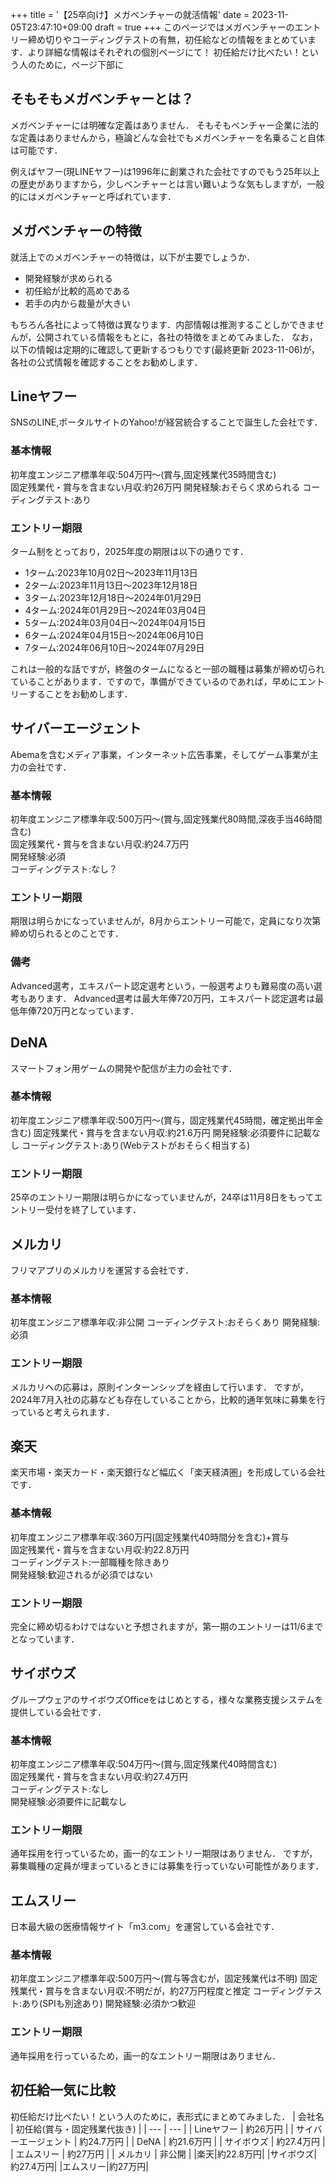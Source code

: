 +++
title = '【25卒向け】メガベンチャーの就活情報'
date = 2023-11-05T23:47:10+09:00
draft = true
+++
このページではメガベンチャーのエントリー締め切りやコーディングテストの有無，初任給などの情報をまとめています．より詳細な情報はそれぞれの個別ページにて！
初任給だけ比べたい！という人のために，ページ下部に
## そもそもメガベンチャーとは？
メガベンチャーには明確な定義はありません．
そもそもベンチャー企業に法的な定義はありませんから，極論どんな会社でもメガベンチャーを名乗ること自体は可能です．

例えばヤフー(現LINEヤフー)は1996年に創業された会社ですのでもう25年以上の歴史がありますから，少しベンチャーとは言い難いような気もしますが，一般的にはメガベンチャーと呼ばれています．

## メガベンチャーの特徴
就活上でのメガベンチャーの特徴は，以下が主要でしょうか．
- 開発経験が求められる
- 初任給が比較的高めである
- 若手の内から裁量が大きい

もちろん各社によって特徴は異なります．内部情報は推測することしかできませんが，公開されている情報をもとに，各社の特徴をまとめてみました．
なお，以下の情報は定期的に確認して更新するつもりです(最終更新 2023-11-06)が，各社の公式情報を確認することをお勧めします．
## Lineヤフー
SNSのLINE,ポータルサイトのYahoo!が経営統合することで誕生した会社です．
### 基本情報
初年度エンジニア標準年収:504万円～(賞与,固定残業代35時間含む)  
固定残業代・賞与を含まない月収:約26万円
開発経験:おそらく求められる
コーディングテスト:あり

### エントリー期限
ターム制をとっており，2025年度の期限は以下の通りです．
- 1ターム:2023年10月02日～2023年11月13日
- 2ターム:2023年11月13日～2023年12月18日
- 3ターム:2023年12月18日～2024年01月29日
- 4ターム:2024年01月29日～2024年03月04日
- 5ターム:2024年03月04日～2024年04月15日
- 6ターム:2024年04月15日～2024年06月10日
- 7ターム:2024年06月10日～2024年07月29日  

これは一般的な話ですが，終盤のタームになると一部の職種は募集が締め切られていることがあります．ですので，準備ができているのであれば，早めにエントリーすることをお勧めします．

## サイバーエージェント
Abemaを含むメディア事業，インターネット広告事業，そしてゲーム事業が主力の会社です．
### 基本情報
初年度エンジニア標準年収:500万円～(賞与,固定残業代80時間,深夜手当46時間含む)  
固定残業代・賞与を含まない月収:約24.7万円  
開発経験:必須  
コーディングテスト:なし？

### エントリー期限
期限は明らかになっていませんが，8月からエントリー可能で，定員になり次第締め切られるとのことです．
### 備考
Advanced選考，エキスパート認定選考という，一般選考よりも難易度の高い選考もあります．
Advanced選考は最大年俸720万円，エキスパート認定選考は最低年俸720万円となっています．

## DeNA
スマートフォン用ゲームの開発や配信が主力の会社です．
### 基本情報
初年度エンジニア標準年収:500万円～(賞与，固定残業代45時間，確定拠出年金含む)
固定残業代・賞与を含まない月収:約21.6万円
開発経験:必須要件に記載なし
コーディングテスト:あり(Webテストがおそらく相当する)
### エントリー期限
25卒のエントリー期限は明らかになっていませんが，24卒は11月8日をもってエントリー受付を終了しています．

## メルカリ
フリマアプリのメルカリを運営する会社です．
### 基本情報
初年度エンジニア標準年収:非公開
コーディングテスト:おそらくあり
開発経験:必須
### エントリー期限
メルカリへの応募は，原則インターンシップを経由して行います．
ですが，2024年7月入社の応募なども存在していることから，比較的通年気味に募集を行っていると考えられます．

## 楽天
楽天市場・楽天カード・楽天銀行など幅広く「楽天経済圏」を形成している会社です．
### 基本情報
初年度エンジニア標準年収:360万円(固定残業代40時間分を含む)+賞与  
固定残業代・賞与を含まない月収:約22.8万円  
コーディングテスト:一部職種を除きあり  
開発経験:歓迎されるが必須ではない  
### エントリー期限
完全に締め切るわけではないと予想されますが，第一期のエントリーは11/6までとなっています．

## サイボウズ
グループウェアのサイボウズOfficeをはじめとする，様々な業務支援システムを提供している会社です．
### 基本情報
初年度エンジニア標準年収:504万円～(賞与,固定残業代40時間含む)  
固定残業代・賞与を含まない月収:約27.4万円  
コーディングテスト:なし  
開発経験:必須要件に記載なし  
### エントリー期限
通年採用を行っているため，画一的なエントリー期限はありません．
ですが，募集職種の定員が埋まっているときには募集を行っていない可能性があります．

## エムスリー
日本最大級の医療情報サイト「m3.com」を運営している会社です．
### 基本情報
初年度エンジニア標準年収:500万円～(賞与等含むが，固定残業代は不明)
固定残業代・賞与を含まない月収:不明だが，約27万円程度と推定
コーディングテスト:あり(SPIも別途あり)
開発経験:必須かつ歓迎
### エントリー期限
通年採用を行っているため，画一的なエントリー期限はありません．

## 初任給一気に比較
初任給だけ比べたい！という人のために，表形式にまとめてみました．
| 会社名 | 初任給(賞与・固定残業代抜き) |
| --- | --- |
| Lineヤフー | 約26万円 |
| サイバーエージェント | 約24.7万円 |
| DeNA | 約21.6万円 |
| サイボウズ | 約27.4万円 |
| エムスリー | 約27万円 |
| メルカリ | 非公開 |
|楽天|約22.8万円|
|サイボウズ|約27.4万円|
|エムスリー|約27万円|
